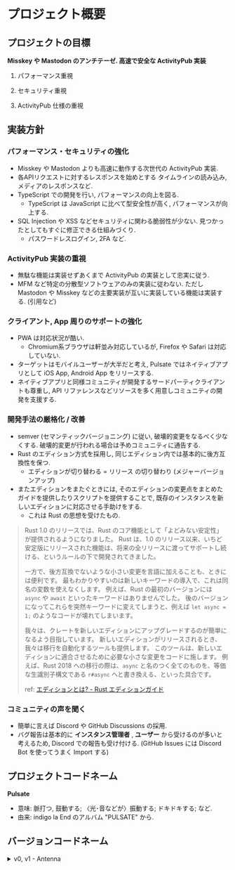 # プロジェクト概要

<!-- toc -->

## プロジェクトの目標

**Misskey や Mastodon のアンチテーゼ. 高速で安全な ActivityPub 実装**

1. パフォーマンス重視

2. セキュリティ重視

3. ActivityPub 仕様の重視

## 実装方針

### パフォーマンス・セキュリティの強化

- Misskey や Mastodon よりも高速に動作する次世代の ActivityPub 実装.
- 各APIリクエストに対するレスポンスを始めとする タイムラインの読み込み,
  メディアのレスポンスなど.
- TypeScript での開発を行い, パフォーマンスの向上を図る.
  - TypeScript は JavaScript に比べて型安全性が高く, パフォーマンスが向上する.
- SQL Injection や XSS などセキュリティに関わる脆弱性が少ない.
  見つかったとしてもすぐに修正できる仕組みづくり.
  - パスワードレスログイン, 2FA など.

### ActivityPub 実装の重視

- 無駄な機能は実装せずあくまで ActivityPub の実装として忠実に従う.
- MFM など特定の分散型ソフトウェアのみの実装に従わない. ただし Mastodon や
  Misskey などの主要実装が互いに実装している機能は実装する. (引用など)

### クライアント, App 周りのサポートの強化

- PWA は対応状況が酷い.
  - Chromium系ブラウザは軒並み対応しているが, Firefox や Safari
    は対応していない.
- ターゲットはモバイルユーザーが大半だと考え, Pulsate ではネイティブアプリとして
  iOS App, Android App をリリースする.
- ネイティブアプリと同様コミュニティが開発するサードパーティクライアントも尊重し,
  API リファレンスなどリソースを多く用意しコミュニティの開発を支援する.

### 開発手法の厳格化 / 改善

- semver (セマンティックバージョニング) に従い, 破壊的変更をなるべく少なくする.
  破壊的変更が行われる場合は予めコミュニティに通告する.
- Rust のエディション方式を採用し,
  同じエディション内では基本的に後方互換性を保つ.
  - エディションが切り替わる = リリース の切り替わり (メジャーバージョンアップ)
- またエディションをまたぐときには,
  そのエディションの変更点をまとめたガイドを提供したりスクリプトを提供することで,
  既存のインスタンスを新しいエディションに対応させる手助けをする.
  - これは Rust の思想を受けたもの.

> Rust 1.0 のリリースでは、Rust
> のコア機能として「よどみない安定性」が提供されるようになりました。 Rust
> は、1.0
> のリリース以来、いちど安定版にリリースされた機能は、将来の全リリースに渡ってサポートし続ける、というルールの下で開発されてきました。
>
> 一方で、後方互換でないような小さい変更を言語に加えることも、ときには便利です。
> 最もわかりやすいのは新しいキーワードの導入で、これは同名の変数を使えなくします。
> 例えば、Rust の最初のバージョンには `async` や `await`
> といったキーワードはありませんでした。
> 後のバージョンになってこれらを突然キーワードに変えてしまうと、例えば
> `let async = 1;` のようなコードが壊れてしまいます。
>
> 我々は、クレートを新しいエディションにアップグレードするのが簡単になるよう目指しています。
> 新しいエディションがリリースされるとき、我々は移行を自動化するツールも提供します。
> このツールは、新しいエディションに適合させるために必要な小さな変更をコードに施します。
> 例えば、Rust 2018 への移行の際は、`async`
> と名のつく全てのものを、等価な生識別子構文である `r#async`
> へと書き換える、といった具合です。
>
> ref:
> [エディションとは? - Rust エディションガイド](https://doc.rust-jp.rs/edition-guide/editions/index.html)

### コミュニティの声を聞く

- 簡単に言えば Discord や GitHub Discussions の採用.
- バグ報告は基本的に **インスタンス管理者** , **ユーザー**
  から受けるのが多いと考えるため, Discord での報告も受け付ける. (GitHub Issues
  には Discord Bot を使ってうまく Import する)

## プロジェクトコードネーム

**Pulsate**

- 意味: 脈打つ, 鼓動する; 〈光･音などが〉振動する; ドキドキする; など.
- 由来: indigo la End のアルバム "PULSATE" から.

## バージョンコードネーム

<details>

<summary>v0, v1 - Antenna</summary>

v0 (開発途上バージョン), v1 (最初の安定版) のコードネーム.

由来は Mrs. GREEN APPLE の ANTENNA から.

<iframe width="560" height="315" src="https://www.youtube.com/embed/XiSa_VIrGKE?si=eJz-KfIBeFG_lrSw" title="YouTube video player" frameborder="0" allow="accelerometer; autoplay; clipboard-write; encrypted-media; gyroscope; picture-in-picture; web-share" referrerpolicy="strict-origin-when-cross-origin" allowfullscreen></iframe>

</details>
